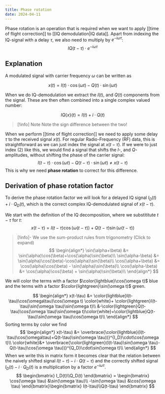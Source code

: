 ```yaml
---
title: Phase rotation
date: 2024-04-11
---
```

Phase rotation is an operation that is required when we want to apply [[time of flight correction]] to [[IQ demodulation|IQ data]]. Apart from indexing the IQ-signal with a delay $\tau$, we also need to multiply by $e^{-i\omega\tau}$:
$$
IQ(t-\tau)\cdot e^{-i\omega\tau}
$$

## Explanation
A modulated signal with carrier frequency $\omega$ can be written as

$$
x(t)=I(t)\cdot\cos(\omega t) - Q(t)\cdot\sin(\omega t)
\tag{1}
$$

When we do IQ-demodulation we extract the $I(t)$, and $Q(t)$ components from the signal. These are then often combined into a single complex valued number:

$$
IQ\{x\}(t)=I(t) + i\cdot Q(t)
\tag{2}
$$


> [!info] Note
> Note the sign difference between the two!

When we perform [[time of flight correction]] we need to apply some delay $\tau$ to the received signal $x(t)$. For regular Radio-Frequency (RF) data, this is straightforward as we can just index the signal at $x(t-\tau)$. If we were to just index $(2)$ like this, we would find a signal that shifts the $I$-, and $Q$-amplitudes, without shifting the phase of the carrier signal:
$$
I(t-\tau)\cdot \cos(\omega t) - Q(t-\tau)\cdot\sin(\omega t) \neq x(t-\tau)
$$
This is why we need **phase rotation** to correct for this difference.

## Derivation of phase rotation factor
To derive the phase rotation factor we will look for a delayed IQ signal $I_D(t)+i\cdot Q_D(t)$, which is the correct complex IQ-demodulated signal of $x(t-\tau)$.

We start with the definition of the IQ decomposition, where we substititute $t-\tau$ for $t$:
$$
x(t-\tau) = I(t-\tau)\cos(\omega(t-\tau)) + Q(t-\tau)\sin(\omega (t-\tau))
$$

> [!info]- We use the sum-product rules from trigonometry (Click to expand)
> $$
> \begin{align*}
> \sin(\alpha+\beta) &= \sin(\alpha)\cos(\beta)+\cos(\alpha)\sin(\beta)\\
> \sin(\alpha-\beta) &= \sin(\alpha)\cos(\beta)-\cos(\alpha)\sin(\beta)\\
> \cos(\alpha+\beta) &= \cos(\alpha)\cos(\beta) - \sin(\alpha)\sin(\beta)\\
> \cos(\alpha-\beta) &= \cos(\alpha)\cos(\beta) + \sin(\alpha)\sin(\beta)\\
> \end{align*}
> $$

We will color the terms with a factor $\color{lightblue}\cos(\omega t)$ blue and the terms with a factor $\color{lightgreen}\sin(\omega t)$ green.

$$
\begin{align*}
x(t-\tau) &= \color{lightblue}I(t-\tau)\cos(\omega\tau)\cos(\omega t) \color{white}+ \color{lightgreen}I(t-\tau)\sin(\omega \tau)\sin(\omega t)\\
&-\color{lightgreen}Q(t-\tau)\cos(\omega \tau)\sin(\omega t)\color{white}+\color{lightblue}Q(t-\tau)\sin(\omega \tau)\cos(\omega t)\\
 \end{align*}
 $$
 Sorting terms by color we find
 $$
\begin{align*}
x(t-\tau) &= \overbrace{\color{lightblue}(I(t-\tau)\cos(\omega\tau)+Q(t-\tau)\sin(\omega \tau))}^{I_D}\cdot\cos(\omega t)\\
\color{white}&+ \overbrace{\color{lightgreen}(I(t-\tau)\sin(\omega \tau)-Q(t-\tau)\cos(\omega \tau))}^{Q_D}\cdot\sin(\omega t)\\
 \end{align*}
 $$
 When we write this in matrix form it becomes clear that the relation between the naively shifted signal $I(t-\tau)-i\cdot Q(t-\tau)$ and the correctly shifted signal $I_D(t) - i\cdot Q_D(t)$ is a multiplication by a factor $e^{-i \omega \tau}$.
 $$
 \begin{bmatrix}
I_D(t)\\Q_D(t)
\end{bmatrix} = \begin{bmatrix}
\cos(\omega \tau) &\sin(\omega \tau)\\
-\sin(\omega \tau) &\cos(\omega \tau)
\end{bmatrix}\begin{bmatrix}
I(t-\tau)\\Q(t-\tau)
\end{bmatrix}
$$
